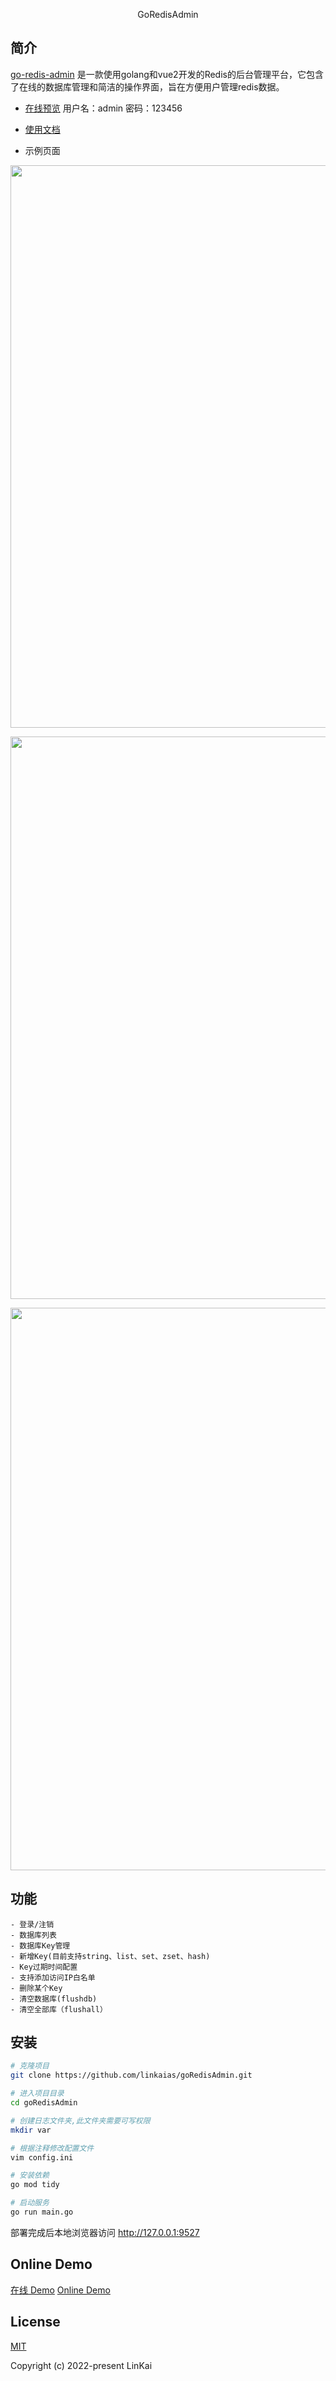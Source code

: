 <p align="center">
    GoRedisAdmin
</p>

## 简介

[go-redis-admin](https://github.com/linkaias/goRedisAdmin)
是一款使用golang和vue2开发的Redis的后台管理平台，它包含了在线的数据库管理和简洁的操作界面，旨在方便用户管理redis数据。

- [在线预览](http://gradmin.uiucode.com/) 用户名：admin 密码：123456

- [使用文档](https://github.com/linkaias/goRedisAdmin)

- 示例页面

<p align="center">
    <img width="900" src="http://gradmin.uiucode.com/image/login.png">
</p>
<p align="center">
    <img width="900" src="http://gradmin.uiucode.com/image/home.png">
</p>
<p align="center">
    <img width="900" src="http://gradmin.uiucode.com/image/add.png">
</p>

## 功能

```
- 登录/注销 
- 数据库列表
- 数据库Key管理
- 新增Key(目前支持string、list、set、zset、hash)
- Key过期时间配置
- 支持添加访问IP白名单 
- 删除某个Key
- 清空数据库(flushdb)
- 清空全部库（flushall）

```

## 安装

```bash
# 克隆项目
git clone https://github.com/linkaias/goRedisAdmin.git

# 进入项目目录
cd goRedisAdmin

# 创建日志文件夹,此文件夹需要可写权限
mkdir var

# 根据注释修改配置文件
vim config.ini

# 安装依赖
go mod tidy

# 启动服务
go run main.go
```

部署完成后本地浏览器访问 http://127.0.0.1:9527

## Online Demo

[在线 Demo](http://gradmin.uiucode.com/#/login)
[Online Demo](http://gradmin.uiucode.com/#/login)

## License

[MIT](https://github.com/linkaias/goRedisAdmin/blob/main/LICENSE)

Copyright (c) 2022-present LinKai
